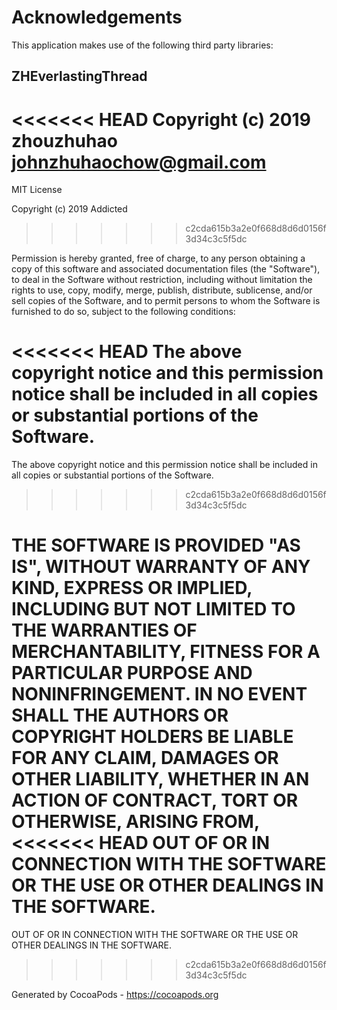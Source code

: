# Acknowledgements
This application makes use of the following third party libraries:

## ZHEverlastingThread

<<<<<<< HEAD
Copyright (c) 2019 zhouzhuhao <johnzhuhaochow@gmail.com>
=======
MIT License

Copyright (c) 2019 Addicted
>>>>>>> c2cda615b3a2e0f668d8d6d0156f3d34c3c5f5dc

Permission is hereby granted, free of charge, to any person obtaining a copy
of this software and associated documentation files (the "Software"), to deal
in the Software without restriction, including without limitation the rights
to use, copy, modify, merge, publish, distribute, sublicense, and/or sell
copies of the Software, and to permit persons to whom the Software is
furnished to do so, subject to the following conditions:

<<<<<<< HEAD
The above copyright notice and this permission notice shall be included in
all copies or substantial portions of the Software.
=======
The above copyright notice and this permission notice shall be included in all
copies or substantial portions of the Software.
>>>>>>> c2cda615b3a2e0f668d8d6d0156f3d34c3c5f5dc

THE SOFTWARE IS PROVIDED "AS IS", WITHOUT WARRANTY OF ANY KIND, EXPRESS OR
IMPLIED, INCLUDING BUT NOT LIMITED TO THE WARRANTIES OF MERCHANTABILITY,
FITNESS FOR A PARTICULAR PURPOSE AND NONINFRINGEMENT. IN NO EVENT SHALL THE
AUTHORS OR COPYRIGHT HOLDERS BE LIABLE FOR ANY CLAIM, DAMAGES OR OTHER
LIABILITY, WHETHER IN AN ACTION OF CONTRACT, TORT OR OTHERWISE, ARISING FROM,
<<<<<<< HEAD
OUT OF OR IN CONNECTION WITH THE SOFTWARE OR THE USE OR OTHER DEALINGS IN
THE SOFTWARE.
=======
OUT OF OR IN CONNECTION WITH THE SOFTWARE OR THE USE OR OTHER DEALINGS IN THE
SOFTWARE.
>>>>>>> c2cda615b3a2e0f668d8d6d0156f3d34c3c5f5dc

Generated by CocoaPods - https://cocoapods.org

